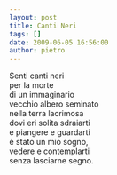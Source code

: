 ```yaml
---
layout: post
title: Canti Neri
tags: []
date: 2009-06-05 16:56:00
author: pietro
---
```

Senti canti neri<br/>per la morte<br/>di un immaginario<br/>vecchio albero seminato<br/>nella terra lacrimosa<br/>dovi eri solita sdraiarti<br/>e piangere e guardarti<br/>è stato un mio sogno,<br/>vedere e contemplarti<br/>senza lasciarne segno.
